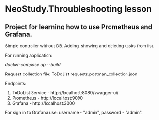<h1>NeoStudy.Throubleshooting lesson</h1>
<h2>Project for learning how to use Prometheus and Grafana.</h2>
<p>Simple controller without DB. Adding, showing and deleting tasks from list.  </p>
<p>For running application:</p>
<i>docker-compose up --build</i>
<p>Request collection file: ToDoList requests.postman_collection.json</p>
<p>Endpoints:</p>
<ol>
<li>ToDoList Service - http://localhost:8080/swagger-ui/</li>
<li>Prometheus - http://localhost:9090</li>
<li>Grafana - http://localhost:3000</li>
</ol>
<p>For sign in to Grafana use: username - "admin", password - "admin".</p>
